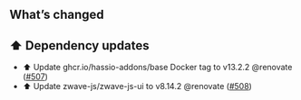 ## What’s changed

## ⬆️ Dependency updates

- ⬆️ Update ghcr.io/hassio-addons/base Docker tag to v13.2.2 @renovate ([#507](https://github.com/hassio-addons/addon-zwave-js-ui/pull/507))
- ⬆️ Update zwave-js/zwave-js-ui to v8.14.2 @renovate ([#508](https://github.com/hassio-addons/addon-zwave-js-ui/pull/508))

